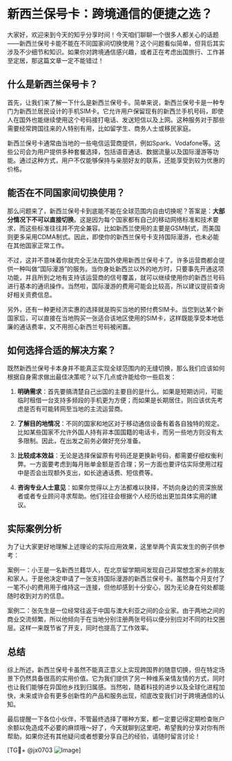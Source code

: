 # 新西兰保号卡：跨境通信的便捷之选？

大家好，欢迎来到今天的知乎分享时间！今天咱们聊聊一个很多人都关心的话题——新西兰保号卡能不能在不同国家间切换使用？这个问题看似简单，但背后其实涉及不少细节和知识。如果你对跨境通信感兴趣，或者正在考虑出国旅行、工作甚至定居，那这篇文章一定不能错过！

## 什么是新西兰保号卡？

首先，让我们来了解一下什么是新西兰保号卡。简单来说，新西兰保号卡是一种专门为新西兰居民设计的手机SIM卡。它允许用户保留现有的新西兰手机号码，即使人在国外也能继续使用这个号码接打电话、发送短信以及上网。这种服务对于那些需要经常跨国往来的人特别有用，比如留学生、商务人士或移民家庭。

新西兰保号卡通常由当地的一些电信运营商提供，例如Spark、Vodafone等。这些公司会为用户提供多种套餐选择，包括语音通话、数据流量以及国际漫游等功能。通过这种方式，用户不仅能够保持与亲朋好友的联系，还能享受到较为优惠的价格。

## 能否在不同国家间切换使用？

那么问题来了，新西兰保号卡到底能不能在全球范围内自由切换呢？答案是：**大部分情况下不可以直接切换**。这是因为每个国家都有自己的移动网络标准和技术要求，而这些标准往往并不完全兼容。比如新西兰使用的主要是GSM制式，而美国则更多采用CDMA制式。因此，即使你的新西兰保号卡支持国际漫游，也未必能在其他国家正常工作。

不过，这并不意味着你就完全无法在国外使用新西兰保号卡了。许多运营商都会提供一种叫做“国际漫游”的服务。当你身处新西兰以外的地方时，只要事先开通这项功能，并且所到之地有支持该运营商的信号覆盖，就可以继续使用你的新西兰号码进行基本的通讯操作。当然啦，国际漫游的费用可能会比较高，所以建议提前查询好相关资费信息。

另外，还有一种更经济实惠的选择就是购买当地的预付费SIM卡。当您到达某个新国家后，可以直接在当地购买一张适合该地区使用的SIM卡，这样既能享受本地低廉的通话费率，又不用担心新西兰号码被闲置。

## 如何选择合适的解决方案？

既然新西兰保号卡本身并不能真正实现全球范围内的无缝切换，那么我们应该如何根据自身需求做出最佳决策呢？以下几点或许能给你一些启发：

1. **明确需求**：首先要搞清楚自己出国的主要目的是什么。如果是短期访问，可能临时租借一台支持多频段的手机更为方便；而如果是长期居住，则应该优先考虑是否有可能转网至当地的主流运营商。
   
2. **了解目的地情况**：不同的国家和地区对于移动通信设备有着各自独特的规定。比如某些国家不允许外国人持有非本国国籍的电话卡，而另一些地方则没有太多限制。因此，在出发之前务必做好充分准备。
   
3. **比较成本效益**：无论是选择保留原有号码还是更换新号码，都需要仔细权衡利弊。一方面要考虑到每月账单金额是否合理；另一方面也要评估实际使用过程中是否会出现额外支出，如长途通话费、短信费等。

4. **咨询专业人士意见**：如果你觉得以上方法都难以抉择，不妨向身边的资深旅居者或者专业顾问寻求帮助。他们往往会根据个人经历给出更加具体实用的建议。

## 实际案例分析

为了让大家更好地理解上述理论的实际应用效果，这里举两个真实发生的例子供参考：

案例一：小王是一名新西兰籍华人，在北京留学期间发现自己非常想念家乡的朋友和家人。于是他决定申请了一张支持国际漫游的新西兰保号卡。虽然每个月支付了一笔不小的费用用于维持这一连接，但他却感到十分安心，因为无论身在何处都能随时收到对方的信息。

案例二：张先生是一位经常往返于中国与澳大利亚之间的企业家。由于两地之间的商业交流频繁，所以他倾向于在当地分别注册两张号码以便分别应对不同的社交圈层。这样一来既节省了开支，同时也提高了工作效率。

## 总结

综上所述，新西兰保号卡虽然不能真正意义上实现跨国界的随意切换，但在特定场景下仍然具备很高的实用价值。它为我们提供了另一种维系亲情友情的方式，同时也让我们能够在异国他乡找到归属感。当然啦，随着科技的进步以及全球化进程加快，未来或许会有更多创新性的产品和服务出现，彻底改变我们对于跨境通信的认知。

最后提醒一下各位小伙伴，不管最终选择了哪种方案，都一定要记得定期检查账户余额以免造成不必要的麻烦哦～好了，今天就聊到这里吧，希望我的分享对你有所帮助。如果你还有其他疑问或者想要分享自己的经验，请随时留言讨论！

[TG💪+ @jx0703 ![Image](https://github.com/user-attachments/assets/dbca1d08-cadb-493c-b0ec-ad6f7a83f270)]